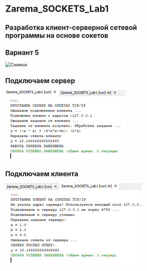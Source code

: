 # Zarema_SOCKETS_Lab1
## Разработка клиент-серверной сетевой программы на основе сокетов 
## Вариант 5 
![Снимок](https://github.com/zzoasis/Zarema_Calculator/blob/master/Снимок.PNG)
## Подключаем сервер 
![Снимок1](https://github.com/zzoasis/Zarema_SOCKETS_Lab1/blob/master/Снимок1.PNG)
## Подключаем клиента 
![Снимок2](https://github.com/zzoasis/Zarema_SOCKETS_Lab1/blob/master/Снимок2.PNG)
